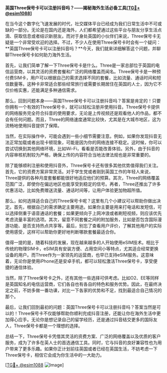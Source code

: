 **英国Three保号卡可以注册抖音吗？——揭秘海外生活必备工具[[TG💪+ @esim1088](https://t.me/s/esim1088)]**

在当今这个数字化飞速发展的时代，社交媒体平台已经成为我们日常生活中不可或缺的一部分。无论是在国内还是海外，人们都希望通过这些平台与朋友分享生活点滴、获取信息或者结识新朋友。而对于身处英国的小伙伴们来说，Three保号卡无疑是一个非常受欢迎的选择。不过，不少人在使用Three保号卡时会有一个疑问：**英国Three保号卡可以注册抖音吗？**今天，我们就来详细解答这个问题，并聊聊Three保号卡如何助力海外生活。

首先，让我们简单了解一下Three保号卡是什么。Three是一家总部位于英国的电信运营商，以其灵活的资费套餐和广泛的网络覆盖而闻名。Three保号卡是一种预付费SIM卡，用户可以根据自己的需求选择不同的套餐，比如流量、通话时间和短信数量等。这种卡非常适合那些经常旅行或需要长期居住在英国的人士，因为它不仅价格实惠，还能满足多种通信需求。

那么，回到问题本身——英国Three保号卡可以注册抖音吗？答案是肯定的！只要你拥有一个有效的Three保号卡，就可以轻松注册并使用抖音。Three保号卡提供的网络服务完全符合抖音的使用要求，无论是上传视频还是观看他人的作品，都不会有任何问题。而且，Three的网络速度通常比较快，尤其是在大城市地区，这为流畅地使用抖音提供了保障。

当然，在实际操作中，可能会遇到一些小细节需要注意。例如，如果你发现抖音无法正常加载或者出现卡顿现象，可能是因为你的网络连接不稳定。这时候，你可以尝试切换到其他网络环境，比如Wi-Fi，看看是否能改善体验。另外，由于抖音的内容审核机制较为严格，确保上传的内容符合当地法律法规也是非常重要的。

除了能够顺利注册和使用抖音外，Three保号卡还有很多其他优势值得我们关注。首先，它的资费方案非常灵活。对于学生党或者刚到英国工作的年轻人来说，Three提供的各种月度套餐都能很好地适应他们的预算。其次，Three的网络覆盖范围广泛，即使你在偏远地区也能享受到稳定的信号。再者，Three还推出了许多优惠活动，比如免费赠送流量、通话时间等，让用户体验更加物超所值。

那么，如何选择适合自己的Three保号卡呢？这里有几个小建议可以帮助你做出决定。首先，根据自己的需求确定主要用途。如果你主要是用来打电话和发短信，可以选择侧重于语音通话的套餐；如果更倾向于上网冲浪或者刷短视频，则应该优先考虑流量丰富的选项。其次，留意不同套餐之间的附加服务，比如是否包含国际漫游功能、是否支持热点共享等。最后，别忘了查看用户评价，了解其他用户的实际使用感受，这样可以帮助你更好地判断哪款套餐最适合你。

值得一提的是，随着科技的发展，现在越来越多的人开始使用eSIM技术。相比于传统的物理SIM卡，eSIM具有安装方便、占用空间小等特点，尤其适合经常更换设备的用户。而Three作为一家领先的运营商，也早已支持eSIM服务。这意味着，无论你是使用iPhone还是安卓手机，都可以轻松激活Three保号卡，享受便捷的通信体验。

当然，除了Three保号卡之外，还有其他一些选择可供考虑。比如O2、EE等同样是英国知名的电信运营商，它们各自也有各自的特色和服务优势。因此，在最终决定之前，不妨多做一番功课，对比一下各家的优势和不足，找到最适合自己情况的那个。

最后，让我们回到最初的问题：英国Three保号卡可以注册抖音吗？答案当然是可以的！Three保号卡不仅能够帮助你顺利完成抖音注册，还能让你在海外生活中更加得心应手。无论你是想记录自己的留学经历，还是通过抖音结交更多的国际友人，Three保号卡都是一个理想的选择。

总结一下，Three保号卡凭借其灵活的资费方案、广泛的网络覆盖以及优质的客户服务，成为了许多在英人士的首选通信工具。同时，它与抖音的良好兼容性也为用户带来了更多乐趣。如果你正计划前往英国或者已经在英国生活，不妨考虑一下Three保号卡，相信它会成为你生活中的一大助力。

[[TG💪+ @esim1088](https://t.me/s/esim1088) ![Image](https://i.postimg.cc/4NQfJmqS/Snipaste-2025-05-13-00-14-12.png)]